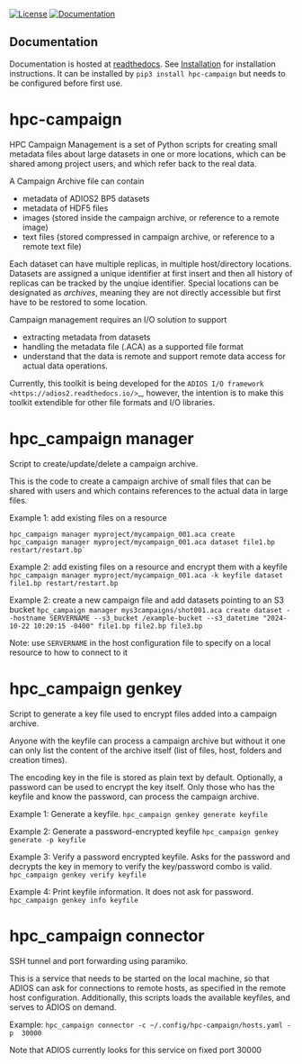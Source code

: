 [![License](https://img.shields.io/badge/License-Apache%202.0-blue.svg)](https://opensource.org/licenses/Apache-2.0)
[![Documentation](https://readthedocs.org/projects/hpc-campaign/badge/?version=latest)](https://hpc-campaign.readthedocs.io/en/latest/?badge=latest)

## Documentation

Documentation is hosted at [readthedocs](https://hpc-campaign.readthedocs.io).
See [Installation](https://hpc-campaign.readthedocs.io/en/latest/installation.html) for installation instructions. It can be installed by `pip3 install hpc-campaign` but needs to be configured before first use.

# hpc-campaign
HPC Campaign Management is a set of Python scripts for creating small metadata files about large datasets in one or more locations, which can be shared among project users, and which refer back to the real data. 

A Campaign Archive file can contain

- metadata of ADIOS2 BP5 datasets 
- metadata of HDF5 files 
- images (stored inside the campaign archive, or reference to a remote image)
- text files (stored compressed in campaign archive, or reference to a remote text file)

Each dataset can have multiple replicas, in multiple host/directory locations. Datasets are assigned a unique identifier at first insert and then all history of replicas can be tracked by the unqiue identifier. Special locations can be designated as *archives*, meaning they are not directly accessible but first have to be restored to some location. 

Campaign management requires an I/O solution to support 

- extracting metadata from datasets
- handling the metadata file (.ACA) as a supported file format
- understand that the data is remote and support remote data access for actual data operations.

Currently, this toolkit is being developed for the `ADIOS I/O framework <https://adios2.readthedocs.io/>`_, however, the intention is to make this toolkit extendible for other file formats and I/O libraries. 


# hpc_campaign manager
Script to create/update/delete a campaign archive.

This is the code to create a campaign archive of small files that can be shared with users and which contains references to the actual data in large files. 

Example 1: add existing files on a resource 
```
hpc_campaign manager myproject/mycampaign_001.aca create
hpc_campaign manager myproject/mycampaign_001.aca dataset file1.bp restart/restart.bp`
```

Example 2: add existing files on a resource and encrypt them with a keyfile
`hpc_campaign manager myproject/mycampaign_001.aca -k keyfile dataset file1.bp restart/restart.bp` 

Example 2: create a new campaign file and add datasets pointing to an S3 bucket
`hpc_campaign manager mys3campaigns/shot001.aca create dataset --hostname SERVERNAME --s3_bucket /example-bucket --s3_datetime "2024-10-22 10:20:15 -0400" file1.bp file2.bp file3.bp`

Note: use `SERVERNAME` in the host configuration file to specify on a local resource to how to connect to it

# hpc_campaign genkey
Script to generate a key file used to encrypt files added into a campaign archive.

Anyone with the keyfile can process a campaign archive but without it one can only list the content of the archive itself (list of files, host, folders and creation times).

The encoding key in the file is stored as plain text by default. Optionally, a password can be used to encrypt the key itself. Only those who has the keyfile and know the password, can process the campaign archive. 

Example 1: Generate a keyfile. 
`hpc_campaign genkey generate keyfile`

Example 2: Generate a password-encrypted keyfile 
`hpc_campaign genkey generate -p keyfile`

Example 3: Verify a password encrypted keyfile. Asks for the password and decrypts the key in memory to verify the key/password combo is valid. 
`hpc_campaign genkey verify keyfile`

Example 4: Print keyfile information. It does not ask for password.
`hpc_campaign genkey info keyfile`

# hpc_campaign connector
SSH tunnel and port forwarding using paramiko.

This is a service that needs to be started on the local machine, so that ADIOS can ask for connections to remote hosts, as specified in the remote host configuration. Additionally, this scripts loads the available keyfiles, and serves to ADIOS on demand. 

Example: `hpc_campaign connector -c ~/.config/hpc-campaign/hosts.yaml -p  30000`

Note that ADIOS currently looks for this service on fixed port 30000
